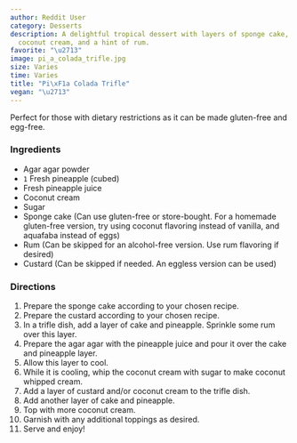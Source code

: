 ```yaml
---
author: Reddit User
category: Desserts
description: A delightful tropical dessert with layers of sponge cake, fresh pineapple,
  coconut cream, and a hint of rum.
favorite: "\u2713"
image: pi_a_colada_trifle.jpg
size: Varies
time: Varies
title: "Pi\xF1a Colada Trifle"
vegan: "\u2713"
---
```


Perfect for those with dietary restrictions as it can be made gluten-free and egg-free.

### Ingredients

* Agar agar powder
* `1` Fresh pineapple (cubed)
* Fresh pineapple juice
* Coconut cream
* Sugar
* Sponge cake (Can use gluten-free or store-bought. For a homemade gluten-free version, try using coconut flavoring instead of vanilla, and aquafaba instead of eggs)
* Rum (Can be skipped for an alcohol-free version. Use rum flavoring if desired)
* Custard (Can be skipped if needed. An eggless version can be used)

### Directions

1. Prepare the sponge cake according to your chosen recipe.
2. Prepare the custard according to your chosen recipe.
3. In a trifle dish, add a layer of cake and pineapple. Sprinkle some rum over this layer.
4. Prepare the agar agar with the pineapple juice and pour it over the cake and pineapple layer.
5. Allow this layer to cool.
6. While it is cooling, whip the coconut cream with sugar to make coconut whipped cream.
7. Add a layer of custard and/or coconut cream to the trifle dish.
8. Add another layer of cake and pineapple.
9. Top with more coconut cream.
10. Garnish with any additional toppings as desired.
11. Serve and enjoy!